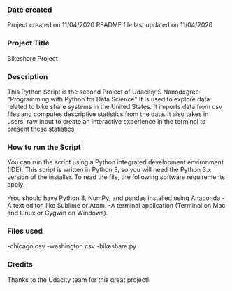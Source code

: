 ### Date created
Project created on 11/04/2020 README file last updated on 11/04/2020


### Project Title
Bikeshare Project

### Description
This Python Script is the second Project of Udacitiy'S Nanodegree "Programming with Python for Data Science"
It is used to explore data related to bike share systems in the United States. It imports data from csv files and
computes descriptive statistics from the data. It also takes in users' raw input to create an interactive
experience in the terminal to present these statistics.

### How to run the Script
You can run the script using a Python integrated development environment (IDE). This script is written in Python 3, so you will need the Python 3.x version of the installer. To read the file, the following software requirements apply:

-You should have Python 3, NumPy, and pandas installed using Anaconda
-A text editor, like Sublime or Atom.
-A terminal application (Terminal on Mac and Linux or Cygwin on Windows).

### Files used
-chicago.csv
-washington.csv
-bikeshare.py

### Credits
Thanks to the Udacity team for this great project!

